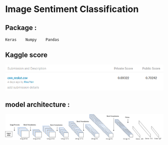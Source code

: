 # Image Sentiment Classification
## Package : 
    Keras    Numpy    Pandas
## Kaggle score
![alt text](https://github.com/ReuiYan-Lin/Machine-Learning/blob/master/Image%20Sentiment%20Classification/Kaggle%20score.png)
## model architecture :
![alt text](https://github.com/ReuiYan-Lin/Machine-Learning/blob/master/Image%20Sentiment%20Classification/CNN.png)
